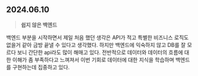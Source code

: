 ## 2024.06.10

> **쉽지 않은 백엔드**

백엔드 부분을 시작하면서 제일 처음 했던 생각은 API가 적고 특별한 비즈니스 로직도 없을거 같아 금방 끝낼 수 있다고 생각했다. 하지만 백엔드에 익숙하지 않고 DB를 잘 모르다 보니 간단한 api라도 많이 해매고 있다. 전반적으로 데이터와 데이터의 흐름에 대한 이해가 좀 부족하다고 느껴져서 이번 기회로 데이터에 대한 지식을 학습하며 백엔드를 구현하는데 집중하고 있다.
